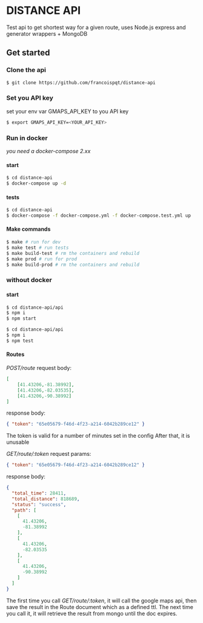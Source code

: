 # DISTANCE API
Test api to get shortest way for a given route, 
uses Node.js express and generator wrappers + MongoDB

## Get started
### Clone the api
```bash
$ git clone https://github.com/francoispqt/distance-api
```

### Set you API key
set your env var GMAPS_API_KEY to you API key
```bash
$ export GMAPS_API_KEY=<YOUR_API_KEY>
```

### Run in docker
*you need a docker-compose 2.xx*
#### start
```bash
$ cd distance-api
$ docker-compose up -d
```

#### tests
```bash
$ cd distance-api
$ docker-compose -f docker-compose.yml -f docker-compose.test.yml up
```

#### Make commands
```bash
$ make # run for dev 
$ make test # run tests
$ make build-test # rm the containers and rebuild
$ make prod # run for prod
$ make build-prod # rm the containers and rebuild
```

### without docker
#### start
```bash
$ cd distance-api/api
$ npm i
$ npm start
```

```bash
$ cd distance-api/api
$ npm i
$ npm test
```

#### Routes
*POST/route*
request body: 
```json
[
    [41.43206,-81.38992],
    [41.43206,-82.03535],
    [41.43206,-90.38992]
]
```
response body:
```json
{ "token": "65e05679-f46d-4f23-a214-6042b289ce12" }
```

The token is valid for a number of minutes set in the config
After that, it is unusable

*GET/route/:token*
request params: 
```json
{ "token": "65e05679-f46d-4f23-a214-6042b289ce12" }
```
response body:
```json
{
  "total_time": 28411,
  "total_distance": 818689,
  "status": "success",
  "path": [
    [
      41.43206,
      -81.38992
    ],
    [
      41.43206,
      -82.03535
    ],
    [
      41.43206,
      -90.38992
    ]
  ]
}
```
The first time you call *GET/route/:token*, it will call the google maps api, then save the result in the Route document which as a defined ttl. The next time you call it, it will retrieve the result from mongo until the doc expires.